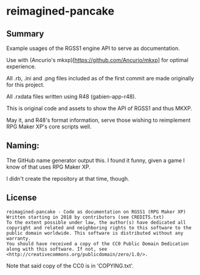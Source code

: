 # reimagined-pancake

## Summary

Example usages of the RGSS1 engine API to serve as documentation.

Use with (Ancurio's mkxp)[https://github.com/Ancurio/mkxp] for optimal experience.

All .rb, .ini and .png files included as of the first commit are made originally for this project.

All .rxdata files written using R48 (gabien-app-r48).

This is original code and assets to show the API of RGSS1 and thus MKXP.

May it, and R48's format information, serve those wishing to reimplement RPG Maker XP's core scripts well.

## Naming:

The GitHub name generator output this. I found it funny, given a game I know of that uses RPG Maker XP.

I didn't create the repository at that time, though.

## License

    reimagined-pancake - Code as documentation on RGSS1 (RPG Maker XP)
    Written starting in 2018 by contributors (see CREDITS.txt)
    To the extent possible under law, the author(s) have dedicated all copyright and related and neighboring rights to this software to the public domain worldwide. This software is distributed without any warranty.
    You should have received a copy of the CC0 Public Domain Dedication along with this software. If not, see <http://creativecommons.org/publicdomain/zero/1.0/>.

Note that said copy of the CC0 is in 'COPYING.txt'.
